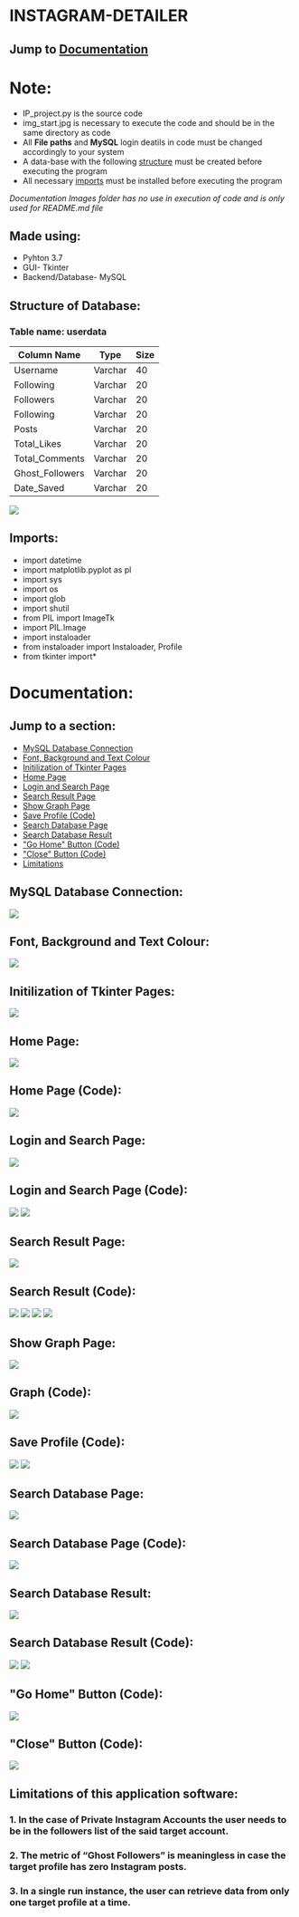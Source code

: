 # INSTAGRAM-DETAILER

## Jump to [Documentation](#documentation)

# Note:
* IP_project.py is the source code 
* img_start.jpg is necessary to execute the code and should be in the same directory as code
* All **File paths** and **MySQL** login deatils in code must be changed accordingly to your system
* A data-base with the following [structure](#structure-of-database) must be created before executing the program
* All necessary [imports](#imports) must be installed before executing the program

*Documentation Images folder has no use in execution of code and is only used for README.md file*

## Made using:
* Pyhton 3.7
* GUI- Tkinter
* Backend/Database- MySQL


## Structure of Database:

### Table name: userdata

Column Name | Type | Size
------------|------|--------
Username | Varchar | 40
Following	|Varchar | 20
Followers	| Varchar	| 20
Following	| Varchar	| 20
Posts	| Varchar	| 20
Total_Likes	| Varchar	| 20
Total_Comments | Varchar | 20
Ghost_Followers	| Varchar | 20
Date_Saved | Varchar | 20

![](Documentation%20Images/userdatatable.jpg)

## Imports:
* import datetime
* import matplotlib.pyplot as pl
* import sys
* import os
* import glob
* import shutil
* from PIL import ImageTk
* import PIL.Image
* import instaloader
* from instaloader import Instaloader, Profile
* from tkinter import*

# Documentation:

## Jump to a section:
* [MySQL Database Connection](#mysql-database-connection)
* [Font, Background and Text Colour](#font-background-and-text-colour)
* [Initilization of Tkinter Pages](#initilization-of-tkinter-pages)
* [Home Page](#home-page)
* [Login and Search Page](#login-and-search-page)
* [Search Result Page](#search-result-page)
* [Show Graph Page](#show-graph-page)
* [Save Profile (Code)](#save-profile-code)
* [Search Database Page](#search-database-page)
* [Search Database Result](#search-database-result)
* ["Go Home" Button (Code)](#go-home-button-code)
* ["Close" Button (Code)](#close-button-code)
* [Limitations](#limitations-of-this-application-software)

## MySQL Database Connection:
![](Documentation%20Images/codemysqllogin.jpg)

## Font, Background and Text Colour:
![](Documentation%20Images/codefonts.jpg)

## Initilization of Tkinter Pages:
![](Documentation%20Images/codetkinit.jpg)

## Home Page:
![](Documentation%20Images/HomePage.jpg)

## Home Page (Code):
![](Documentation%20Images/codehomepage.jpg)

## Login and Search Page:
![](Documentation%20Images/loginpage.jpg)

## Login and Search Page (Code):
![](Documentation%20Images/codeloginpage1.jpg)
![](Documentation%20Images/codeloginpage2.jpg)

## Search Result Page:
![](Documentation%20Images/afterlogin.jpg)

## Search Result (Code):
![](Documentation%20Images/codesearchresult1.jpg)
![](Documentation%20Images/codesearchresult2.jpg)
![](Documentation%20Images/codesearchresult3.jpg)
![](Documentation%20Images/codesearchresult4.jpg)

## Show Graph Page:
![](Documentation%20Images/profileGraph.jpg)

## Graph (Code):
![](Documentation%20Images/codeshowgraph.jpg)

## Save Profile (Code):
![](Documentation%20Images/codesaveprofile1.jpg)
![](Documentation%20Images/codesaveprofile2.jpg)

## Search Database Page:
![](Documentation%20Images/databasesearch.jpg)

## Search Database Page (Code):
![](Documentation%20Images/codesearchdatabase1.jpg)

## Search Database Result:
![](Documentation%20Images/databaseresult.jpg)

## Search Database Result (Code):
![](Documentation%20Images/codesearchdatabase2.jpg)
![](Documentation%20Images/codesearchdatabase3.jpg)

## "Go Home" Button (Code):
![](Documentation%20Images/codebacktohome.jpg)

## "Close" Button (Code):
![](Documentation%20Images/codeexitprogram.jpg)

## Limitations of this application software:
### 1. In the case of Private Instagram Accounts the user needs to be in the followers list      of the said target account.
### 2. The metric of “Ghost Followers” is meaningless in case the target profile has    zero Instagram posts.
### 3. In a single run instance, the user can retrieve data from only one target profile at a time.

